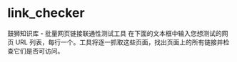 # link_checker
鼓狮知识库 - 批量网页链接联通性测试工具 在下面的文本框中输入您想测试的网页 URL 列表，每行一个。工具将逐一抓取这些页面，找出页面上的所有链接并检查它们是否可访问。
